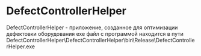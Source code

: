 # DefectControllerHelper
DefectControllerHelper - приложение, созданное для оптимизации дефектовки оборудования
exe файл с программой находится в пути DefectControllerHelper\DefectControllerHelper\bin\Release\DefectControllerHelper.exe
